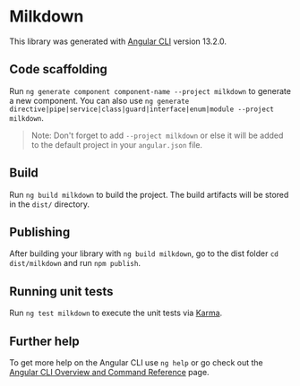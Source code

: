 # Milkdown

This library was generated with [Angular CLI](https://github.com/angular/angular-cli) version 13.2.0.

## Code scaffolding

Run `ng generate component component-name --project milkdown` to generate a new component. You can also use `ng generate directive|pipe|service|class|guard|interface|enum|module --project milkdown`.
> Note: Don't forget to add `--project milkdown` or else it will be added to the default project in your `angular.json` file. 

## Build

Run `ng build milkdown` to build the project. The build artifacts will be stored in the `dist/` directory.

## Publishing

After building your library with `ng build milkdown`, go to the dist folder `cd dist/milkdown` and run `npm publish`.

## Running unit tests

Run `ng test milkdown` to execute the unit tests via [Karma](https://karma-runner.github.io).

## Further help

To get more help on the Angular CLI use `ng help` or go check out the [Angular CLI Overview and Command Reference](https://angular.io/cli) page.
